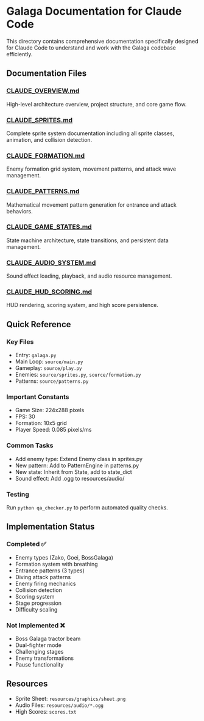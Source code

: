 # Galaga Documentation for Claude Code

This directory contains comprehensive documentation specifically designed for Claude Code to understand and work with the Galaga codebase efficiently.

## Documentation Files

### [CLAUDE_OVERVIEW.md](CLAUDE_OVERVIEW.md)
High-level architecture overview, project structure, and core game flow.

### [CLAUDE_SPRITES.md](CLAUDE_SPRITES.md) 
Complete sprite system documentation including all sprite classes, animation, and collision detection.

### [CLAUDE_FORMATION.md](CLAUDE_FORMATION.md)
Enemy formation grid system, movement patterns, and attack wave management.

### [CLAUDE_PATTERNS.md](CLAUDE_PATTERNS.md)
Mathematical movement pattern generation for entrance and attack behaviors.

### [CLAUDE_GAME_STATES.md](CLAUDE_GAME_STATES.md)
State machine architecture, state transitions, and persistent data management.

### [CLAUDE_AUDIO_SYSTEM.md](CLAUDE_AUDIO_SYSTEM.md)
Sound effect loading, playback, and audio resource management.

### [CLAUDE_HUD_SCORING.md](CLAUDE_HUD_SCORING.md)
HUD rendering, scoring system, and high score persistence.

## Quick Reference

### Key Files
- Entry: `galaga.py`
- Main Loop: `source/main.py`
- Gameplay: `source/play.py`
- Enemies: `source/sprites.py`, `source/formation.py`
- Patterns: `source/patterns.py`

### Important Constants
- Game Size: 224x288 pixels
- FPS: 30
- Formation: 10x5 grid
- Player Speed: 0.085 pixels/ms

### Common Tasks
- Add enemy type: Extend Enemy class in sprites.py
- New pattern: Add to PatternEngine in patterns.py
- New state: Inherit from State, add to state_dict
- Sound effect: Add .ogg to resources/audio/

### Testing
Run `python qa_checker.py` to perform automated quality checks.

## Implementation Status

### Completed ✅
- Enemy types (Zako, Goei, BossGalaga)
- Formation system with breathing
- Entrance patterns (3 types)
- Diving attack patterns
- Enemy firing mechanics
- Collision detection
- Scoring system
- Stage progression
- Difficulty scaling

### Not Implemented ❌
- Boss Galaga tractor beam
- Dual-fighter mode
- Challenging stages
- Enemy transformations
- Pause functionality

## Resources
- Sprite Sheet: `resources/graphics/sheet.png`
- Audio Files: `resources/audio/*.ogg`
- High Scores: `scores.txt`